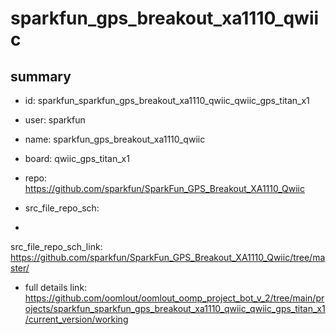 # sparkfun_gps_breakout_xa1110_qwiic
 
## summary 
* id: sparkfun_sparkfun_gps_breakout_xa1110_qwiic_qwiic_gps_titan_x1
* user: sparkfun
* name: sparkfun_gps_breakout_xa1110_qwiic
* board: qwiic_gps_titan_x1
* repo: https://github.com/sparkfun/SparkFun_GPS_Breakout_XA1110_Qwiic



* src_file_repo_sch: 
*
 src_file_repo_sch_link: https://github.com/sparkfun/SparkFun_GPS_Breakout_XA1110_Qwiic/tree/master/
* full details link: https://github.com/oomlout/oomlout_oomp_project_bot_v_2/tree/main/projects/sparkfun_sparkfun_gps_breakout_xa1110_qwiic_qwiic_gps_titan_x1/current_version/working  






